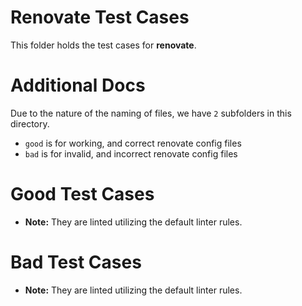 # Renovate Test Cases

This folder holds the test cases for **renovate**.

# Additional Docs

Due to the nature of the naming of files, we have `2` subfolders in this directory.

- `good` is for working, and correct renovate config files
- `bad` is for invalid, and incorrect renovate config files

# Good Test Cases

- **Note:** They are linted utilizing the default linter rules.

# Bad Test Cases

- **Note:** They are linted utilizing the default linter rules.
